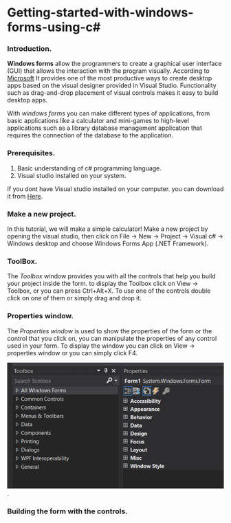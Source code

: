 # Getting-started-with-windows-forms-using-c#


### Introduction.



**Windows forms** allow the programmers to create a graphical user interface (GUI) that allows the interaction with the program visually. According to [Microsoft](https://docs.microsoft.com/en-us/dotnet/desktop/winforms/overview/?view=netdesktop-5.0) It provides one of the most productive ways to create desktop apps based on the visual designer provided in Visual Studio. Functionality such as drag-and-drop placement of visual controls makes it easy to build desktop apps.


With *windows forms* you can make different types of applications, from basic applications like a calculator and mini-games to high-level applications such as a library database management application that requires the connection of the database to the application.

### Prerequisites.


1. Basic understanding of c# programming language.
2. Visual studio installed on your system.

If you dont have Visual studio installed on your computer. you can download it from [Here](https://visualstudio.microsoft.com/downloads/).

### Make a new project.


In this tutorial, we will make a simple calculator! Make a new project by opening the visual studio, then click on File -> New -> Project -> Visual c# -> Windows desktop and choose Windows Forms App (.NET Framework).


### ToolBox.

The *Toolbox* window provides you with all the controls that help you build your project inside the form. to display the Toolbox click on View -> Toolbox, or you can press Ctrl+Alt+X. To use one of the controls double click on one of them or simply drag and drop it.

### Properties window.

The *Properties window* is used to show the properties of the form or the control that you click on, you can manipulate the properties of any control used in your form. To display the window you can click on View -> properties window or you can simply click F4.   

![Toolbox & Properties window](https://raw.githubusercontent.com/mohamedgh16/Getting-started-with-windows-forms-using-c-/main/properties%20window%20and%20toolbox.png).

### Building the form with the controls.







